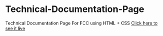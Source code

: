 # Technical-Documentation-Page
Technical Documentation Page For FCC using HTML + CSS
[Click here to see it live](https://johnkodopanagiotis.github.io/Technical-Documentation-Page/)
